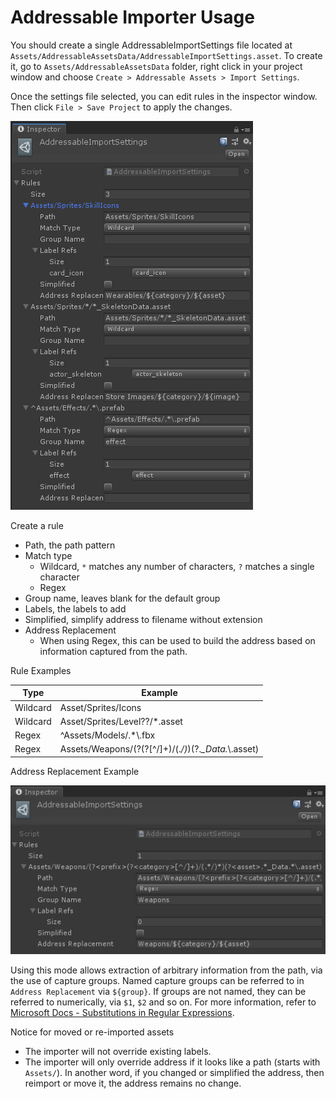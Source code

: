 # Addressable Importer Usage

You should create a single AddressableImportSettings file located at `Assets/AddressableAssetsData/AddressableImportSettings.asset`. To create it, go to `Assets/AddressableAssetsData` folder, right click in your project window and choose `Create > Addressable Assets > Import Settings`.

Once the settings file selected, you can edit rules in the inspector window. Then click `File > Save Project` to apply the changes.

![AddressableImportSettings Inspector](AddressableImportSettings-Insepctor.png)

Create a rule
- Path, the path pattern
- Match type
  - Wildcard, `*` matches any number of characters, `?` matches a single character
  - Regex
- Group name, leaves blank for the default group
- Labels, the labels to add
- Simplified, simplify address to filename without extension
- Address Replacement
  - When using Regex, this can be used to build the address based on information captured from the path.

Rule Examples

| Type     | Example             |
|----------|---------------------|
| Wildcard | Asset/Sprites/Icons |
| Wildcard | Asset/Sprites/Level??/*.asset |
| Regex    | ^Assets/Models/.*\\.fbx |
| Regex    | Assets/Weapons/(?<prefix>(?<category>[^/]+)/(.*/)*)(?<asset>.*_Data.*\\.asset) |

Address Replacement Example

![AddressableImportSettings Inspector Regex](AddressableImportSettings-Insepctor2.png)

Using this mode allows extraction of arbitrary information from the path, via the use of capture groups. Named capture groups can be referred to in `Address Replacement` via `${group}`. If groups are not named, they can be referred to numerically, via `$1`, `$2` and so on. For more information, refer to [Microsoft Docs - Substitutions in Regular Expressions](https://docs.microsoft.com/en-us/dotnet/standard/base-types/substitutions-in-regular-expressions).

Notice for moved or re-imported assets
- The importer will not override existing labels.
- The importer will only override address if it looks like a path (starts with `Assets/`). In another word, if you changed or simplified the address, then reimport or move it, the address remains no change.
